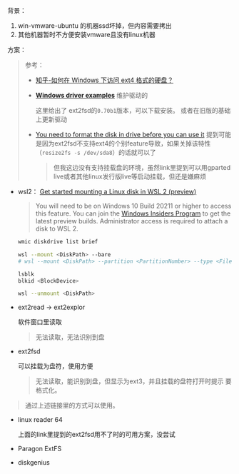

背景：

1. win-vmware-ubuntu 的机器ssd坏掉，但内容需要拷出
2. 其他机器暂时不方便安装vmware且没有linux机器



方案：

> 参考： 
>
> * [知乎-如何在 Windows 下访问 ext4 格式的硬盘？](https://www.zhihu.com/question/20952944)
>
> * [**Windows driver examples**](http://www.acc.umu.se/~bosse/) 维护驱动的
>
>   这里给出了 ext2fsd的`0.70b1`版本，可以下载安装。 或者在旧版的基础上更新驱动
>
> * [You need to format the disk in drive before you can use it](https://sourceforge.net/p/ext2fsd/discussion/143329/thread/ae5685f415/?limit=25) 提到可能是因为ext2fsd不支持ext4的个别feature导致，如果关掉该特性（`resize2fs -s /dev/sda8`）的话就可以了
>
>   > 但我这边没有支持挂载盘的环境，虽然link里提到可以用gparted live或者其他linux发行版live等启动挂载，但还是嫌麻烦



* wsl2： [Get started mounting a Linux disk in WSL 2 (preview)](https://docs.microsoft.com/en-us/windows/wsl/wsl2-mount-disk)

  > You will need to be on Windows 10 Build 20211 or higher to access this feature. You can join the [Windows Insiders Program](https://insider.windows.com/) to get the latest preview builds. Administrator access is required to attach a disk to WSL 2.

  ```sh
  wmic diskdrive list brief
  
  wsl --mount <DiskPath> --bare
  # wsl --mount <DiskPath> --partition <PartitionNumber> --type <Filesystem>
  
  lsblk
  blkid <BlockDevice>
  
  wsl --unmount <DiskPath>
  ```

  

* ext2read -> ext2explor

  软件窗口里读取

  > 无法读取，无法识别到盘

* ext2fsd 

  可以挂载为盘符，使用方便

  > 无法读取，能识别到盘，但显示为ext3，并且挂载的盘符打开时提示 要格式化。
>
  > 通过上述链接里的方式可以使用。

* linux reader 64 

  上面的link里提到的ext2fsd用不了时的可用方案，没尝试

* Paragon ExtFS
* diskgenius